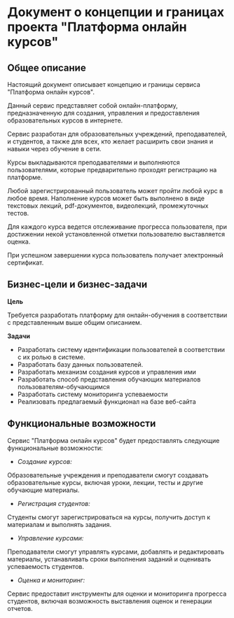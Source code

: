 # Документ о концепции и границах проекта "Платформа онлайн курсов"

## Общее описание

Настоящий документ описывает концепцию и границы сервиса "Платформа онлайн курсов". 

Данный сервис представляет собой онлайн-платформу, предназначенную для создания, управления и предоставления образовательных курсов в интернете. 

Сервис разработан для образовательных учреждений, преподавателей, и студентов, а также для всех, кто желает расширить свои знания и навыки через обучение в сети. 

Курсы выкладываются преподавателями и выполняются пользователями, которые предварительно проходят регистрацию на платформе. 

Любой зарегистрированный пользователь может пройти любой курс в любое время. Наполнение курсов может быть выполнено в виде текстовых лекций, pdf-документов, видеолекций, промежуточных тестов. 

Для каждого курса ведется отслеживание прогресса пользователя, при достижении некой установленной отметки пользователю выставляется оценка.

При успешном завершении курса пользователь получает электронный сертификат.

## Бизнес-цели и бизнес-задачи

**Цель**

Требуется разработать платформу для онлайн-обучения в соответствии с представленным выше общим описанием.

**Задачи**
- Разработать систему идентификации пользователей в соответствии с их ролью в системе.
- Разработать базу данных пользователей.
- Разработать механизм создания курсов и управления ими
- Разработать способ представления обучающих материалов пользователям-обучающимся
- Разработать систему мониторинга успеваемости
- Реализовать предлагаемый функционал на базе веб-сайта


## Функциональные возможности

Сервис "Платформа онлайн курсов" будет предоставлять следующие функциональные возможности:

- *Создание курсов:* 

Образовательные учреждения и преподаватели смогут создавать образовательные курсы, включая уроки, лекции, тесты и другие обучающие материалы.

- *Регистрация студентов:* 

Студенты смогут зарегистрироваться на курсы, получить доступ к материалам и выполнять задания.

- *Управление курсами:* 

Преподаватели смогут управлять курсами, добавлять и редактировать материалы, устанавливать сроки выполнения заданий и оценивать успеваемость студентов.

- *Оценка и мониторинг:* 

Сервис предоставит инструменты для оценки и мониторинга прогресса студентов, включая возможность выставления оценок и генерации отчетов.
